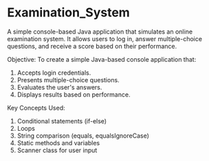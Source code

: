 # Examination_System
A simple console-based Java application that simulates an online examination system. It allows users to log in, answer multiple-choice questions, and receive a score based on their performance.

Objective: 
To create a simple Java-based console application that: 
1. Accepts login credentials. 
2. Presents multiple-choice questions. 
3. Evaluates the user's answers. 
4. Displays results based on performance.

Key Concepts Used: 
1. Conditional statements (if-else) 
2. Loops 
3. String comparison (equals, equalsIgnoreCase) 
4. Static methods and variables 
5. Scanner class for user input
